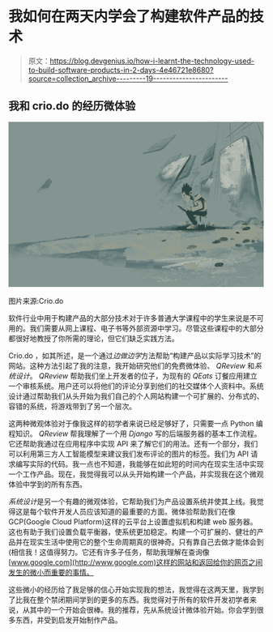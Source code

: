 # 我如何在两天内学会了构建软件产品的技术

> 原文：<https://blog.devgenius.io/how-i-learnt-the-technology-used-to-build-software-products-in-2-days-4e46721e8680?source=collection_archive---------19----------------------->

## 我和 crio.do 的经历微体验

![](img/2fb748ca150db10fcf0a3f8a0120144e.png)

图片来源:Crio.do

软件行业中用于构建产品的大部分技术对于许多普通大学课程中的学生来说是不可用的。我们需要从网上课程、电子书等外部资源中学习。尽管这些课程中的大部分都很好地教授了你所需的理论，但它们缺乏实践方法。

Crio.do ，如其所述，是一个通过*边做边学*方法帮助“构建产品以实际学习技术”的网站。这种方法引起了我的注意，我开始研究他们的免费微体验、 *QReview* 和*系统设计*。 *QReview* 帮助我们坐上开发者的位子，为现有的 *QEats* 订餐应用建立一个审核系统。用户还可以将他们的评论分享到他们的社交媒体个人资料中。系统设计通过帮助我们从头开始为我们自己的个人网站构建一个可扩展的、分布式的、容错的系统，将游戏带到了另一个层次。

这两种微观体验对于像我这样的初学者来说已经足够好了，只需要一点 Python 编程知识。 *QReview* 帮我理解了一个用 *Django* 写的后端服务器的基本工作流程。它还帮助我通过在应用程序中实现 API 来了解它们的用法。还有一个部分，我们可以利用第三方人工智能模型来建议我们发布评论的图片的标签。我们为 API 请求编写实际的代码。我一点也不知道，我能够在如此短的时间内在现实生活中实现一个工作产品。现在，我觉得我可以从头开始构建一个产品，并实现我在这个微观体验中学到的所有东西。

*系统设计*是另一个有趣的微观体验，它帮助我们为产品设置系统并使其上线。我觉得这是每个软件开发人员应该知道的最重要的方面。微体验帮助我们在像 GCP(Google Cloud Platform)这样的云平台上设置虚拟机和构建 web 服务器。这也有助于我们设置负载平衡器，使系统更加稳定。构建一个可扩展的、健壮的产品并在现实生活中使用它的整个生命周期真的很神奇。只有靠自己去做才能体会到(相信我！这值得努力。它还有许多子任务，帮助我理解在查询像[www.google.com](http://www.google.com)这样的网站和返回给你的网页之间发生的微小而重要的事情。

这些微小的经历给了我足够的信心开始实现我的想法，我觉得在这两天里，我学到了比我在整个禁闭期间学到的更多的东西。我觉得对于所有的软件开发初学者来说，从其中的一个开始会很棒。我的推荐，先从系统设计微体验开始。你会学到很多东西，并受到启发开始制作产品。